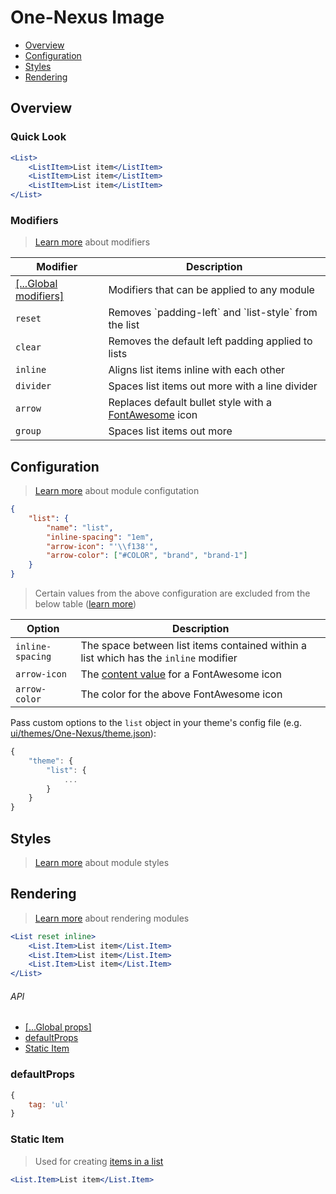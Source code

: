 # One-Nexus Image

* [Overview](#overview)
* [Configuration](#configuration)
* [Styles](#styles)
* [Rendering](#rendering)

## Overview

### Quick Look

```jsx
<List>
    <ListItem>List item</ListItem>
    <ListItem>List item</ListItem>
    <ListItem>List item</ListItem>
</List>
```

### Modifiers

> [Learn more](https://github.com/esr360/One-Nexus/wiki/Modifiers) about modifiers

<table class="table">
    <thead>
        <tr>
            <th>Modifier</th>
            <th>Description</th>
        </tr>
    </thead>
    <tbody>
        <tr>
            <td><a href="https://github.com/esr360/One-Nexus/wiki/Global-Modifiers">[...Global modifiers]</a></td>
            <td>Modifiers that can be applied to any module</td>
        </tr>
        <tr>
            <td><code>reset</code></td>
            <td>Removes `padding-left` and `list-style` from the list</td>
        </tr>
        <tr>
            <td><code>clear</code></td>
            <td>Removes the default left padding applied to lists</td>
        </tr>
        <tr>
            <td><code>inline</code></td>
            <td>Aligns list items inline with each other</td>
        </tr>
        <tr>
            <td><code>divider</code></td>
            <td>Spaces list items out more with a line divider</td>
        </tr>
        <tr>
            <td><code>arrow</code></td>
            <td>Replaces default bullet style with a <a href="#TODO">FontAwesome</a> icon</td>
        </tr>
        <tr>
            <td><code>group</code></td>
            <td>Spaces list items out more</td>
        </tr>
    </tbody>
</table>

## Configuration

> [Learn more](https://github.com/esr360/One-Nexus/wiki/Module-Configuration) about module configutation

```json
{
    "list": {
        "name": "list",
        "inline-spacing": "1em",
        "arrow-icon": "'\\f138'",
        "arrow-color": ["#COLOR", "brand", "brand-1"]
    }
}
```

> Certain values from the above configuration are excluded from the below table ([learn more](https://github.com/esr360/One-Nexus/tree/master/src/ui/modules#documenting-configuration-properties))

<table class="table">
    <thead>
        <tr>
            <th>Option</th>
            <th>Description</th>
        </tr>
    </thead>
    <tbody>
        <tr>
            <td><code>inline-spacing</code></td>
            <td>The space between list items contained within a list which has the <code>inline</code> modifier</td>
        </tr>
        <tr>
            <td><code>arrow-icon</code></td>
            <td>The <a href="http://astronautweb.co/snippet/font-awesome/" target="blank">content value</a> for a FontAwesome icon</td>
        </tr>
        <tr>
            <td><code>arrow-color</code></td>
            <td>The color for the above FontAwesome icon</td>
        </tr>
    </tbody>
</table>

Pass custom options to the `list` object in your theme's config file (e.g. [ui/themes/One-Nexus/theme.json](../../../themes/One-Nexus/theme.json)):

```js
{
    "theme": {
        "list": {
            ...
        }
    }
}
```

## Styles

> [Learn more](https://github.com/esr360/One-Nexus/wiki/Styling-a-module) about module styles

## Rendering

> [Learn more](https://github.com/esr360/One-Nexus/wiki/Rendering-a-module) about rendering modules

```jsx
<List reset inline>
    <List.Item>List item</List.Item>
    <List.Item>List item</List.Item>
    <List.Item>List item</List.Item>
</List>
```

###### API

* [[...Global props]](https://github.com/esr360/One-Nexus/wiki/Rendering-a-module#global-props)
* [defaultProps](#defaultprops)
* [Static Item](#TODO)

### defaultProps

```js
{
    tag: 'ul'
}
```

### Static Item

> Used for creating [items in a list](https://developer.mozilla.org/en-US/docs/Web/HTML/Element/li)

```jsx
<List.Item>List item</List.Item>
```